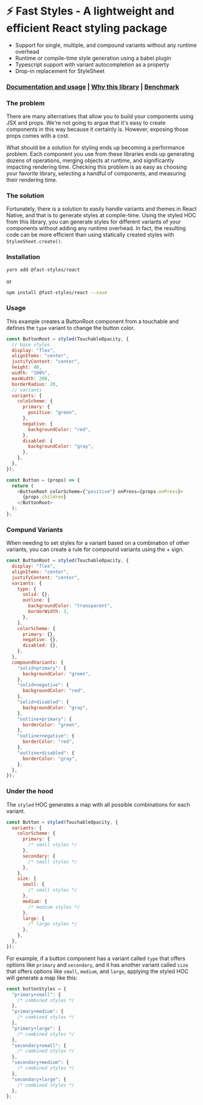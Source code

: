# ⚡ Fast Styles - A lightweight and efficient React styling package

- Support for single, multiple, and compound variants without any runtime overhead
- Runtime or compile-time style generation using a babel plugin
- Typescript support with variant autocompletion as a property
- Drop-in replacement for StyleSheet

### [Documentation and usage](https://fedemartinm.github.io/fast-styles/) | [Why this library](https://fedemartinm.github.io/fast-styles/docs/basics/why-this-library) | [Benchmark](https://github.com/fedemartinm/fast-styles/tree/main/packages/benchmarks#fast-styles-benchmark)

### The problem

There are many alternatives that allow you to build your components using JSX and props. We're not going to argue that it's easy to create components in this way because it certainly is. However, exposing those props comes with a cost.

What should be a solution for styling ends up becoming a performance problem. Each component you use from these libraries ends up generating dozens of operations, merging objects at runtime, and significantly impacting rendering time. Checking this problem is as easy as choosing your favorite library, selecting a handful of components, and measuring their rendering time.

### The solution

Fortunately, there is a solution to easily handle variants and themes in React Native, and that is to generate styles at compile-time. Using the styled HOC from this library, you can generate styles for different variants of your components without adding any runtime overhead. In fact, the resulting code can be more efficient than using statically created styles with `StyleeSheet.create()`.

### Installation

```sh
yarn add @fast-styles/react
```

or

```sh
npm install @fast-styles/react --save
```

### Usage

This example creates a ButtonRoot component from a touchable and defines the `type` variant to change the button color.

```javascript
const ButtonRoot = styled(TouchableOpacity, {
  // base styles
  display: "flex",
  alignItems: "center",
  justifyContent: "center",
  height: 40,
  width: "100%",
  maxWidth: 200,
  borderRadius: 20,
  // variants
  variants: {
    coloScheme: {
      primary: {
        positive: "green",
      },
      negative: {
        backgroundColor: "red",
      },
      disabled: {
        backgroundColor: "gray",
      },
    },
  },
});

const Button = (props) => {
  return (
    <ButtonRoot colorScheme={"positive"} onPress={props.onPress}>
      {props.children}
    </ButtonRoot>
  );
};
```

### Compund Variants

When needing to set styles for a variant based on a combination of other variants, you can create a rule for compound variants using the + sign.

```javascript
const ButtonRoot = styled(TouchableOpacity, {
  display: "flex",
  alignItems: "center",
  justifyContent: "center",
  variants: {
    type: {
      solid: {},
      outline: {
        backgroundColor: "transparent",
        borderWidth: 3,
      },
    },
    colorScheme: {
      primary: {},
      negative: {},
      disabled: {},
    },
  },
  compoundVariants: {
    "solid+primary": {
      backgroundColor: "green",
    },
    "solid+negative": {
      backgroundColor: "red",
    },
    "solid+disabled": {
      backgroundColor: "gray",
    },
    "outline+primary": {
      borderColor: "green",
    },
    "outline+negative": {
      borderColor: "red",
    },
    "outline+disabled": {
      borderColor: "gray",
    },
  },
});
```

### Under the hood

The `styled` HOC generates a map with all possible combinations for each variant.

```javascript
const Button = styled(TouchableOpacity, {
  variants: {
    colorScheme: {
      primary: {
        /* small styles */
      },
      secondary: {
        /* small styles */
      },
    },
    size: {
      small: {
        /* small styles */
      },
      medium: {
        /* medium styles */
      },
      large: {
        /* large styles */
      },
    },
  },
});
```

For example, if a button component has a variant called `type` that offers options like `primary` and `secondary`, and it has another variant called `size` that offers options like `small`, `medium`, and `large`, applying the styled HOC will generate a map like this:

```javascript
const buttonStyles = {
  "primary+small": {
    /* combined styles */
  },
  "primary+medium": {
    /* combined styles */
  },
  "primary+large": {
    /* combined styles */
  },
  "secondary+small": {
    /* combined styles */
  },
  "secondary+medium": {
    /* combined styles */
  },
  "secondary+large": {
    /* combined styles */
  },
};
```
